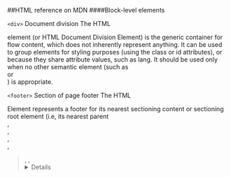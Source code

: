 ##HTML reference on MDN
####Block-level elements

`<div>`
Document division
The HTML <div> element (or HTML Document Division Element) is the generic container for flow content, which does not inherently represent anything. It can be used to group elements for styling purposes (using the class or id attributes), or because they share attribute values, such as lang. It should be used only when no other semantic element (such as <article> or <nav>) is appropriate.

`<footer>`
Section of page footer
The HTML <footer> Element represents a footer for its nearest sectioning content or sectioning root element (i.e, its nearest parent <article>, <aside>, <nav>, <section>, <blockquote>, <body>, <details>, <fieldset>, <figure>, <td>). A footer typically contains information about the author of the section, copyright data or links to related documents.

`<form>`
Input form
The HTML <form> element represents a document section that contains interactive controls to submit information to a web server.

`<h1>` through `<h6>`
Heading levels 1-6
Heading elements implement six levels of document headings, <h1> is the most important and <h6> is the least. A heading element briefly describes the topic of the section it introduces. Heading information may be used by user agents, for example, to construct a table of contents for a document automatically.

`<header>`
Section or page header
The HTML <header> Element represents a group of introductory or navigational aids. It may contain some heading elements but also other elements like a logo, wrapped section's header, a search form, and so on.

`<p>`
Paragraph
The HTML <p> element (or HTML Paragraph Element) represents a paragraph of text. Paragraphs are block-level elements.

`<section>`
Section of a web page
The HTML Section Element (<section>) represents a generic section of a document, i.e., a thematic grouping of content, typically with a heading. Each <section> should be identified, typically by including a heading (h1-h6 element) as a child of the <section> element.

`<ul>`
Unordered list
The HTML unordered list element (<ul>) represents an unordered list of items, namely a collection of items that do not have a numerical ordering, and their order in the list is meaningless. Typically, unordered-list items are displayed with a bullet, which can be of several forms, like a dot, a circle or a squared. The bullet style is not defined in the HTML description of the page, but in its associated CSS, using the list-style-type property.

There is no limitation to the depth and imbrication of lists defined with the <ol> and <ul> elements.

`<table>`
Table
The HTML Table Element (<table>) represents data in two dimensions or more.
In this order:
* an optional <caption> element,
* zero or more <colgroup> elements,
* an optional <thead> element,
* one of the two alternatives:
  * one <tfoot> element, followed by:
    * zero or more <tbody> elements,
    * or one or more <tr> elements,
  * a second alternative followed by an optional <tfoot> element:
    * either zero or more <tbody> elements,
    * or one or more <tr> elements

`<article>`
Article content
The HTML <article> Element represents a self-contained composition in a document, page, application, or site, which is intended to be independently distributable or reusable, e.g., in syndication. This could be a forum post, a magazine or newspaper article, a blog entry, a user-submitted comment, an interactive widget or gadget, or any other independent item of content. Each <article> should be identified, typically by including a heading (h1-h6 element) as a child of the <article> element.

